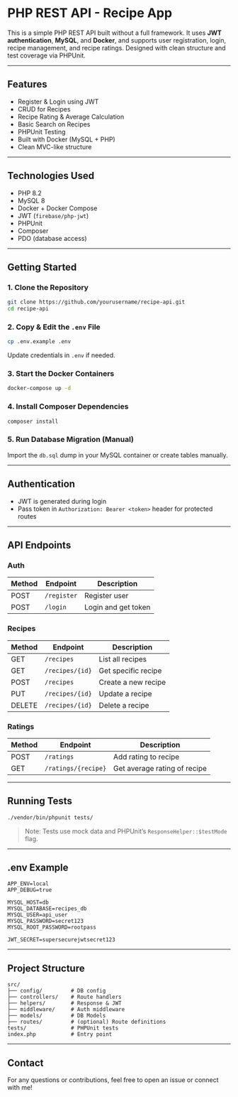 # PHP REST API - Recipe App

This is a simple PHP REST API built without a full framework. It uses **JWT authentication**, **MySQL**, and **Docker**, and supports user registration, login, recipe management, and recipe ratings. Designed with clean structure and test coverage via PHPUnit.

---

## Features

- Register & Login using JWT
- CRUD for Recipes
- Recipe Rating & Average Calculation
- Basic Search on Recipes
- PHPUnit Testing
- Built with Docker (MySQL + PHP)
- Clean MVC-like structure

---

## Technologies Used

- PHP 8.2
- MySQL 8
- Docker + Docker Compose
- JWT (`firebase/php-jwt`)
- PHPUnit
- Composer
- PDO (database access)

---

## Getting Started

### 1. Clone the Repository
```bash
git clone https://github.com/yourusername/recipe-api.git
cd recipe-api
```

### 2. Copy & Edit the `.env` File
```bash
cp .env.example .env
```
Update credentials in `.env` if needed.

### 3. Start the Docker Containers
```bash
docker-compose up -d
```

### 4. Install Composer Dependencies
```bash
composer install
```

### 5. Run Database Migration (Manual)
Import the `db.sql` dump in your MySQL container or create tables manually.

---

## Authentication

- JWT is generated during login
- Pass token in `Authorization: Bearer <token>` header for protected routes

---

## API Endpoints

### Auth
| Method | Endpoint         | Description         |
|--------|------------------|---------------------|
| POST   | `/register`      | Register user       |
| POST   | `/login`         | Login and get token |

### Recipes
| Method | Endpoint        | Description               |
|--------|-----------------|---------------------------|
| GET    | `/recipes`      | List all recipes          |
| GET    | `/recipes/{id}` | Get specific recipe       |
| POST   | `/recipes`      | Create a new recipe       |
| PUT    | `/recipes/{id}` | Update a recipe           |
| DELETE | `/recipes/{id}` | Delete a recipe           |

### Ratings
| Method | Endpoint             | Description                  |
|--------|----------------------|------------------------------|
| POST   | `/ratings`           | Add rating to recipe         |
| GET    | `/ratings/{recipe}`  | Get average rating of recipe |

---

## Running Tests

```bash
./vendor/bin/phpunit tests/
```

> Note: Tests use mock data and PHPUnit’s `ResponseHelper::$testMode` flag.

---

## .env Example

```env
APP_ENV=local
APP_DEBUG=true

MYSQL_HOST=db
MYSQL_DATABASE=recipes_db
MYSQL_USER=api_user
MYSQL_PASSWORD=secret123
MYSQL_ROOT_PASSWORD=rootpass

JWT_SECRET=supersecurejwtsecret123
```

---

## Project Structure

```
src/
├── config/         # DB config
├── controllers/    # Route handlers
├── helpers/        # Response & JWT
├── middleware/     # Auth middleware
├── models/         # DB Models
├── routes/         # (optional) Route definitions
tests/              # PHPUnit tests
index.php           # Entry point
```

---

## Contact

For any questions or contributions, feel free to open an issue or connect with me!

